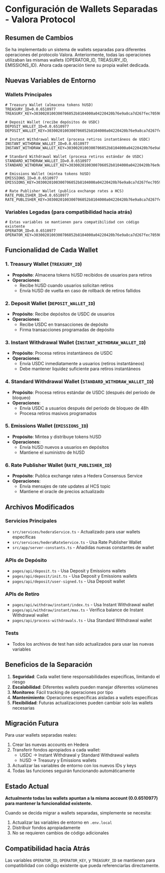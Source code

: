 # Configuración de Wallets Separadas - Valora Protocol

## Resumen de Cambios

Se ha implementado un sistema de wallets separadas para diferentes operaciones del protocolo Valora. Anteriormente, todas las operaciones utilizaban las mismas wallets (OPERATOR_ID, TREASURY_ID, EMISSIONS_ID). Ahora cada operación tiene su propia wallet dedicada.

## Nuevas Variables de Entorno

### Wallets Principales

```env
# Treasury Wallet (almacena tokens hUSD)
TREASURY_ID=0.0.6510977
TREASURY_KEY=3030020100300706052b8104000a04220420b76e9a8ca7d267fec7059872cf9e85ec657f8a20fdf02f7032bb79ed92d5dddb

# Deposit Wallet (recibe depósitos de USDC)
DEPOSIT_WALLET_ID=0.0.6510977
DEPOSIT_WALLET_KEY=3030020100300706052b8104000a04220420b76e9a8ca7d267fec7059872cf9e85ec657f8a20fdf02f7032bb79ed92d5dddb

# Instant Withdrawal Wallet (procesa retiros instantáneos de USDC)
INSTANT_WITHDRAW_WALLET_ID=0.0.6510977
INSTANT_WITHDRAW_WALLET_KEY=3030020100300706052b8104000a04220420b76e9a8ca7d267fec7059872cf9e85ec657f8a20fdf02f7032bb79ed92d5dddb

# Standard Withdrawal Wallet (procesa retiros estándar de USDC)
STANDARD_WITHDRAW_WALLET_ID=0.0.6510977
STANDARD_WITHDRAW_WALLET_KEY=3030020100300706052b8104000a04220420b76e9a8ca7d267fec7059872cf9e85ec657f8a20fdf02f7032bb79ed92d5dddb

# Emissions Wallet (mintea tokens hUSD)
EMISSIONS_ID=0.0.6510977
EMISSIONS_KEY=3030020100300706052b8104000a04220420b76e9a8ca7d267fec7059872cf9e85ec657f8a20fdf02f7032bb79ed92d5dddb

# Rate Publisher Wallet (publica exchange rates a HCS)
RATE_PUBLISHER_ID=0.0.6510977
RATE_PUBLISHER_KEY=3030020100300706052b8104000a04220420b76e9a8ca7d267fec7059872cf9e85ec657f8a20fdf02f7032bb79ed92d5dddb
```

### Variables Legadas (para compatibilidad hacia atrás)

```env
# Estas variables se mantienen para compatibilidad con código existente
OPERATOR_ID=0.0.6510977
OPERATOR_KEY=3030020100300706052b8104000a04220420b76e9a8ca7d267fec7059872cf9e85ec657f8a20fdf02f7032bb79ed92d5dddb
```

## Funcionalidad de Cada Wallet

### 1. Treasury Wallet (`TREASURY_ID`)
- **Propósito**: Almacena tokens hUSD recibidos de usuarios para retiros
- **Operaciones**:
  - Recibe hUSD cuando usuarios solicitan retiros
  - Envía hUSD de vuelta en caso de rollback de retiros fallidos

### 2. Deposit Wallet (`DEPOSIT_WALLET_ID`)
- **Propósito**: Recibe depósitos de USDC de usuarios
- **Operaciones**:
  - Recibe USDC en transacciones de depósito
  - Firma transacciones programadas de depósito

### 3. Instant Withdrawal Wallet (`INSTANT_WITHDRAW_WALLET_ID`)
- **Propósito**: Procesa retiros instantáneos de USDC
- **Operaciones**:
  - Envía USDC inmediatamente a usuarios (retiros instantáneos)
  - Debe mantener liquidez suficiente para retiros instantáneos

### 4. Standard Withdrawal Wallet (`STANDARD_WITHDRAW_WALLET_ID`)
- **Propósito**: Procesa retiros estándar de USDC (después del período de bloqueo)
- **Operaciones**:
  - Envía USDC a usuarios después del período de bloqueo de 48h
  - Procesa retiros masivos programados

### 5. Emissions Wallet (`EMISSIONS_ID`)
- **Propósito**: Mintea y distribuye tokens hUSD
- **Operaciones**:
  - Envía hUSD nuevos a usuarios en depósitos
  - Mantiene el suministro de hUSD

### 6. Rate Publisher Wallet (`RATE_PUBLISHER_ID`)
- **Propósito**: Publica exchange rates a Hedera Consensus Service
- **Operaciones**:
  - Envía mensajes de rate updates al HCS topic
  - Mantiene el oracle de precios actualizado

## Archivos Modificados

### Servicios Principales
- `src/services/hederaService.ts` - Actualizado para usar wallets específicas
- `src/services/hederaRateService.ts` - Usa Rate Publisher Wallet
- `src/app/server-constants.ts` - Añadidas nuevas constantes de wallet

### APIs de Depósito
- `pages/api/deposit.ts` - Usa Deposit y Emissions wallets
- `pages/api/deposit/init.ts` - Usa Deposit y Emissions wallets
- `pages/api/deposit/user-signed.ts` - Usa Deposit wallet

### APIs de Retiro
- `pages/api/withdraw/instant/index.ts` - Usa Instant Withdrawal wallet
- `pages/api/withdraw/instant/max.ts` - Verifica balance de Instant Withdrawal wallet
- `pages/api/process-withdrawals.ts` - Usa Standard Withdrawal wallet

### Tests
- Todos los archivos de test han sido actualizados para usar las nuevas variables

## Beneficios de la Separación

1. **Seguridad**: Cada wallet tiene responsabilidades específicas, limitando el riesgo
2. **Escalabilidad**: Diferentes wallets pueden manejar diferentes volúmenes
3. **Monitoreo**: Fácil tracking de operaciones por tipo
4. **Mantenimiento**: Operaciones específicas aisladas a wallets específicas
5. **Flexibilidad**: Futuras actualizaciones pueden cambiar solo las wallets necesarias

## Migración Futura

Para usar wallets separadas reales:

1. Crear las nuevas accounts en Hedera
2. Transferir fondos apropiados a cada wallet:
   - USDC → Instant Withdrawal y Standard Withdrawal wallets
   - hUSD → Treasury y Emissions wallets
3. Actualizar las variables de entorno con los nuevos IDs y keys
4. Todas las funciones seguirán funcionando automáticamente

## Estado Actual

**Actualmente todas las wallets apuntan a la misma account (0.0.6510977) para mantener la funcionalidad existente.** 

Cuando se decida migrar a wallets separadas, simplemente se necesita:
1. Actualizar las variables de entorno en `.env.local`
2. Distribuir fondos apropiadamente
3. No se requieren cambios de código adicionales

## Compatibilidad hacia Atrás

Las variables `OPERATOR_ID`, `OPERATOR_KEY`, y `TREASURY_ID` se mantienen para compatibilidad con código existente que pueda referenciarlas directamente.
